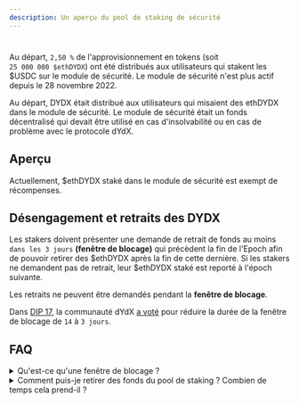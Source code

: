 ```yaml
---
description: Un aperçu du pool de staking de sécurité
---
```


#

Au départ, `2,50 %` de l'approvisionnement en tokens (soit `25 000 000 $ethDYDX`) ont été distribués aux utilisateurs qui stakent les $USDC sur le module de sécurité. Le module de sécurité n'est plus actif depuis le 28 novembre 2022.

Au départ, DYDX était distribué aux utilisateurs qui misaient des ethDYDX dans le module de sécurité. Le module de sécurité était un fonds décentralisé qui devait être utilisé en cas d'insolvabilité ou en cas de problème avec le protocole dYdX.



## Aperçu

Actuellement, $ethDYDX staké dans le module de sécurité est exempt de récompenses.



## Désengagement et retraits des DYDX

Les stakers doivent présenter une demande de retrait de fonds au moins `dans les 3 jours` **(fenêtre de blocage)** qui précèdent la fin de l'Epoch afin de pouvoir retirer des $ethDYDX après la fin de cette dernière. Si les stakers ne demandent pas de retrait, leur $ethDYDX staké est reporté à l'époch suivante.

Les retraits ne peuvent être demandés pendant la **fenêtre de blocage**.

Dans [DIP 17](https://dydx.community/dashboard/proposal/9), la communauté dYdX [a voté](https://dydx.community/dashboard/proposal/7) pour réduire la durée de la fenêtre de blocage de `14` à `3 jours`.

## FAQ

<details>

<summary>Qu'est-ce qu'une fenêtre de blocage ?</summary>

Une fenêtre de blocage correspond au laps de temps pendant lequel les utilisateurs ne peuvent pas solliciter de retraits de $stkDYDX. La fonction `requestWithdrawal` ne peut pas être appelée pendant une fenêtre de blocage, qui est configurée comme les `3 derniers jours` d'une epoch. Les nouvelles epochs commencent tous les 28 jours. En d'autres termes, les utilisateurs peuvent demander un retrait pour l'epoch suivante jusqu'à `3 jours` avant la fin d'une epoch donnée.

</details>

<details>

<summary>Comment puis-je retirer des fonds du pool de staking ? Combien de temps cela prend-il ?</summary>

Un calendrier d'epoch est appliqué pour les retraits afin de fournir une prévisibilité et une cadence régulière pour la disponibilité des fonds dans le pool. Un staker doivent effectuer une demande de retrait de fonds au moins `3 jours` avant la fin d'une époch afin de pouvoir retirer ses fonds après la fin de cette dernière. Si les stakers ne demandent pas de retrait, leur $ethDYDX staké est reporté à l'époch suivante.

Pour retirer des fonds, les utilisateurs utilisent la fonction `` \`requestWithdrawal\` `` pour demander de retirer des fonds pour la prochaine epoch. Les fonds des utilisateurs resteront stakés et non retirables pour l'epoch actuelle. À partir de la prochaine epoch, les fonds seront « inactifs » et disponibles pour retrait.

À l'epoch suivante, les utilisateurs utilisent la fonction`` \`withdrawStake\` `` pour retirer des fonds inactifs à une adresse spécifique. Les utilisateurs peuvent sélectionner le montant des fonds inactifs qu'ils souhaitent retirer ou utiliser la fonction `` \`withdrawMaxStake\` `` pour retirer tous les fonds inactifs. Notez que la fonction `` `withdrawMaxStake` `` est moins économe en termes de consommation de gaz que d'interroger le max via eth\_call et d'appeler `` `withdrawStake()` ``.

Pour retirer des $ethDYDX du module de sécurité, procédez comme suit :

* Allez sur [**dydx.community/dashboard/pools/safety**](https://dydx.community/dashboard/pools/safety)\*\*\*\*
* Cliquez sur « **Demander** » et entrez le montant de $ethDYDX que vous souhaitez retirer du pool.
* Cliquez sur « **Demander un retrait** ». Vous devrez payer des frais de gaz pour retirer des fonds.
* Les stakers qui demandent à retirer des $ethDYDX au moins `3 jours` avant la fin de l'époch en cours peuvent retirer leurs $ethDYDX au début de l'époch suivante.

</details>

